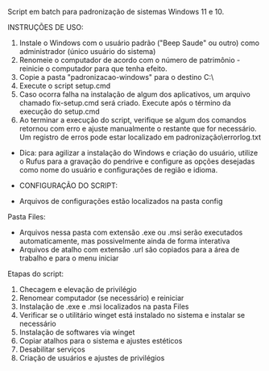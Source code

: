 Script em batch para padronização de sistemas Windows 11 e 10.

INSTRUÇÕES DE USO: 
1) Instale o Windows com o usuário padrão ("Beep Saude" ou outro) como administrador (único usuário do sistema)
3) Renomeie o computador de acordo com o número de patrimônio - reinicie o computador para que tenha efeito.
4) Copie a pasta "padronizacao-windows" para o destino C:\
6) Execute o script setup.cmd
7) Caso ocorra falha na instalação de algum dos aplicativos, um arquivo chamado fix-setup.cmd será criado. Execute após o término da execução do setup.cmd
8) Ao terminar a execução do script, verifique se algum dos comandos retornou com erro e ajuste manualmente o restante que for necessário. Um registro de erros pode estar localizado em padronização\errorlog.txt

* Dica: para agilizar a instalação do Windows e criação do usuário, utilize o Rufus para a gravação do pendrive e configure as opções desejadas como nome do usuário e configurações de região e idioma.

* CONFIGURAÇÃO DO SCRIPT:
- Arquivos de configurações estão localizados na pasta config

Pasta Files:
- Arquivos nessa pasta com extensão .exe ou .msi serão executados automaticamente, mas possivelmente ainda de forma interativa
- Arquivos de atalho com extensão .url são copiados para a área de trabalho e para o menu iniciar

Etapas do script:
1) Checagem e elevação de privilégio
2) Renomear computador (se necessário) e reiniciar
3) Instalação de .exe e .msi localizados na pasta Files
4) Verificar se o utilitário winget está instalado no sistema e instalar se necessário
5) Instalação de softwares via winget
6) Copiar atalhos para o sistema e ajustes estéticos
7) Desabilitar serviços
8) Criação de usuários e ajustes de privilégios
